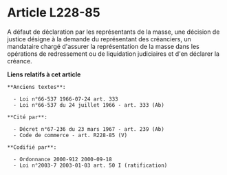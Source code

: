 # Article L228-85

A défaut de déclaration par les représentants de la masse, une décision de justice désigne à la demande du représentant des
créanciers, un mandataire chargé d'assurer la représentation de la masse dans les opérations de redressement ou de
liquidation judiciaires et d'en déclarer la créance.

**Liens relatifs à cet article**

	**Anciens textes**:

	  - Loi n°66-537 1966-07-24 art. 333
	  - Loi n°66-537 du 24 juillet 1966 - art. 333 (Ab)

	**Cité par**:

	  - Décret n°67-236 du 23 mars 1967 - art. 239 (Ab)
	  - Code de commerce - art. R228-85 (V)

	**Codifié par**:

	  - Ordonnance 2000-912 2000-09-18
	  - Loi n°2003-7 2003-01-03 art. 50 I (ratification)
